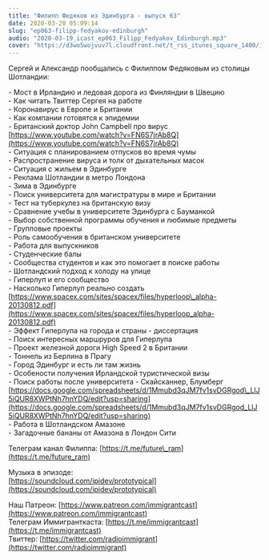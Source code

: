 ```yaml
---
title: "Филипп Федяков из Эдинбурга - выпуск 63"
date: 2020-03-20 05:09:14
slug: "ep063-filipp-fedyakov-edinburgh"
audio: "2020-03-19_icast_ep063_Filipp_Fedyakov_Edinburgh.mp3"
cover: "https://d3wo5wojvuv7l.cloudfront.net/t_rss_itunes_square_1400/images.spreaker.com/original/f26b40af1d02a22544eb99efa7e0ff92.jpg"
---
```

Сергей и Александр пообщались с Филиппом Федяковым из столицы Шотландии:  
  
\- Мост в Ирландию и ледовая дорога из Финляндии в Швецию  
\- Как читать Твиттер Сергея на работе  
\- Коронавирус в Европе и Британии  
\- Как компании готовятся к эпидемии  
\- Британский доктор John Campbell про вирус [https://www.youtube.com/watch?v=FN6S7jrAb8Q](https://www.youtube.com/watch?v=FN6S7jrAb8Q)  
\- Ситуация с планированием отпусков во время чумы  
\- Распространение вируса и толк от дыхательных масок  
\- Ситуация с жильем в Эдинбурге  
\- Реклама Шотландии в метро Лондона  
\- Зима в Эдинбурге  
\- Поиск университета для магистратуры в мире и Британии  
\- Тест на туберкулез на британскую визу  
\- Сравнение учебы в университете Эдинбурга с Бауманкой  
\- Выбор собственной программы обучения и любимые предметы  
\- Групповые проекты  
\- Роль самообучения в британском университете  
\- Работа для выпускников  
\- Студенческие балы  
\- Сообщества студентов и как это помогает в поиске работы  
\- Шотландский подход к холоду на улице  
\- Гиперлуп и его сообщество  
\- Насколько Гиперлуп реально создать [https://www.spacex.com/sites/spacex/files/hyperloop\_alpha-20130812.pdf](https://www.spacex.com/sites/spacex/files/hyperloop_alpha-20130812.pdf)  
\- Эффект Гиперлупа на города и страны - диссертация  
\- Поиск интересных маршруров для Гиперлупа  
\- Проект железной дороги High Speed 2 в Британии  
\- Тоннель из Берлина в Прагу  
\- Город Эдинбург и есть ли там жизнь  
\- Особености получения Ирландской туристической визы  
\- Поиск работы после университета - Скайсканнер, Блумберг [https://docs.google.com/spreadsheets/d/1Mmubd3qJM7fv1svDGRgod\_LlJ5iQUR8XWPtNh7hnYDQ/edit?usp=sharing](https://docs.google.com/spreadsheets/d/1Mmubd3qJM7fv1svDGRgod_LlJ5iQUR8XWPtNh7hnYDQ/edit?usp=sharing)  
\- Работа в Шотландском Амазоне  
\- Загадочные бананы от Амазона в Лондон Сити  
  
Телеграм канал Филиппа: [https://t.me/future\_ram](https://t.me/future_ram)  
  
Музыка в эпизоде:  
[https://soundcloud.com/ipidev/prototypical](https://soundcloud.com/ipidev/prototypical)  
  
Наш Патреон: [https://www.patreon.com/immigrantcast](https://www.patreon.com/immigrantcast)  
Телеграм Иммигранткаста: [https://t.me/immigrantcast](https://t.me/immigrantcast)  
Твиттер: [https://twitter.com/radioimmigrant](https://twitter.com/radioimmigrant)
